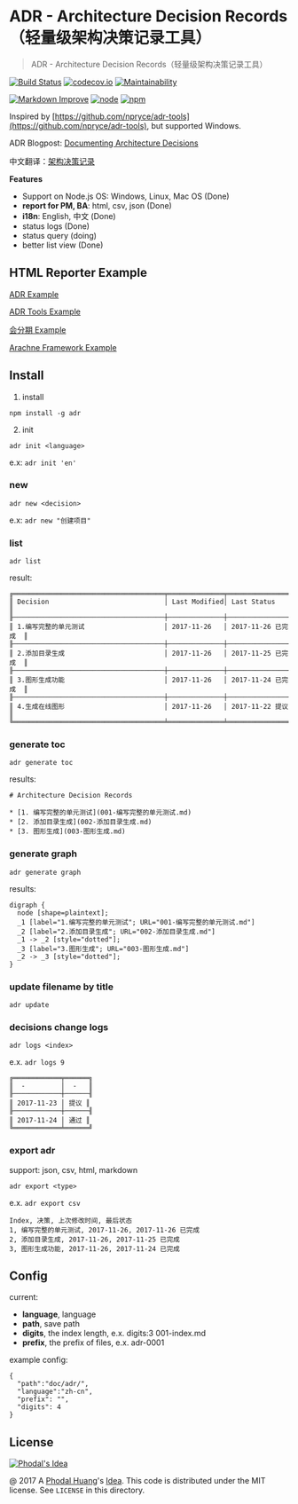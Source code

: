 ADR - Architecture Decision Records（轻量级架构决策记录工具）
===

> ADR - Architecture Decision Records（轻量级架构决策记录工具）

[![Build Status](https://travis-ci.org/phodal/adr.svg?branch=master)](https://travis-ci.org/phodal/adr) [![codecov.io](https://codecov.io/github/phodal/adr/coverage.svg?branch=master)](https://codecov.io/github/phodal/adr?branch=master)  [![Maintainability](https://api.codeclimate.com/v1/badges/5cd05f9857e0a2031ba1/maintainability)](https://codeclimate.com/github/phodal/adr/maintainability) 

[![Markdown Improve](https://img.shields.io/badge/markdown--improve-Phodal-blue.svg)](https://github.com/phodal/markdown-improve) [![node](https://img.shields.io/node/v/adr.svg)](https://www.npmjs.com/package/adr) [![npm](https://img.shields.io/npm/v/adr.svg)]()

Inspired by [https://github.com/npryce/adr-tools](https://github.com/npryce/adr-tools), but supported Windows.

ADR Blogpost: [Documenting Architecture Decisions](http://thinkrelevance.com/blog/2011/11/15/documenting-architecture-decisions)

中文翻译：[架构决策记录](https://www.phodal.com/blog/documenting-architecture-decisions/)

**Features**

 - Support on Node.js OS: Windows, Linux, Mac OS (Done)
 - **report for PM, BA**: html, csv, json (Done)
 - **i18n**: English, 中文 (Done)
 - status logs (Done)
 - status query (doing)
 - better list view (Done)

HTML Reporter Example
---
 
[ADR Example](https://phodal.github.io/adr/examples/export-1.html)

[ADR Tools Example](https://phodal.github.io/adr/examples/export-3.html)

[会分期 Example](https://phodal.github.io/adr/examples/export-2.html)

[Arachne Framework Example](https://phodal.github.io/adr/examples/export-4.html)

Install
---

1. install

```
npm install -g adr
```

2. init

```
adr init <language>
```

e.x: ``adr init 'en'``

### new

```
adr new <decision>
```

e.x: ``adr new "创建项目"``

### list

```
adr list
```

result:

```
╔══════════════════════════════════════╤══════════════╤═══════════════════╗
║ Decision                             │ Last Modified│ Last Status       ║
╟──────────────────────────────────────┼──────────────┼───────────────────╢
║ 1.编写完整的单元测试                    │ 2017-11-26   │ 2017-11-26 已完成  ║
╟──────────────────────────────────────┼──────────────┼───────────────────╢
║ 2.添加目录生成                         │ 2017-11-26   │ 2017-11-25 已完成  ║
╟──────────────────────────────────────┼──────────────┼───────────────────╢
║ 3.图形生成功能                         │ 2017-11-26   │ 2017-11-24 已完成  ║
╟──────────────────────────────────────┼──────────────┼───────────────────╢
║ 4.生成在线图形                         │ 2017-11-26   │ 2017-11-22 提议    ║
╚══════════════════════════════════════╧══════════════╧═══════════════════╝
```

### generate toc

```
adr generate toc
```

results:

```
# Architecture Decision Records

* [1. 编写完整的单元测试](001-编写完整的单元测试.md)
* [2. 添加目录生成](002-添加目录生成.md)
* [3. 图形生成](003-图形生成.md)
```

### generate graph

```
adr generate graph
```

results:

```
digraph {
  node [shape=plaintext];
  _1 [label="1.编写完整的单元测试"; URL="001-编写完整的单元测试.md"]
  _2 [label="2.添加目录生成"; URL="002-添加目录生成.md"]
  _1 -> _2 [style="dotted"];
  _3 [label="3.图形生成"; URL="003-图形生成.md"]
  _2 -> _3 [style="dotted"];
}
```

### update filename by title

```
adr update
```

### decisions change logs

```
adr logs <index>
```

e.x. ``adr logs 9``

```
╔════════════╤══════╗
║  -         │  -   ║
╟────────────┼──────╢
║ 2017-11-23 │ 提议 ║
╟────────────┼──────╢
║ 2017-11-24 │ 通过 ║
╚════════════╧══════╝
```

### export adr

support: json, csv, html, markdown

```
adr export <type>
```

e.x. ``adr export csv``

```
Index, 决策, 上次修改时间, 最后状态
1, 编写完整的单元测试, 2017-11-26, 2017-11-26 已完成
2, 添加目录生成, 2017-11-26, 2017-11-25 已完成
3, 图形生成功能, 2017-11-26, 2017-11-24 已完成
```

Config
---

current:
 
  - **language**, language
  - **path**, save path
  - **digits**, the index length, e.x. digits:3 001-index.md
  - **prefix**, the prefix of files, e.x. adr-0001

example config: 

```
{
  "path":"doc/adr/",
  "language":"zh-cn",
  "prefix": "",
  "digits": 4
}
```

License
---

[![Phodal's Idea](http://brand.phodal.com/shields/idea-small.svg)](http://ideas.phodal.com/)

@ 2017 A [Phodal Huang](https://www.phodal.com)'s [Idea](http://github.com/phodal/ideas).  This code is distributed under the MIT license. See `LICENSE` in this directory.
